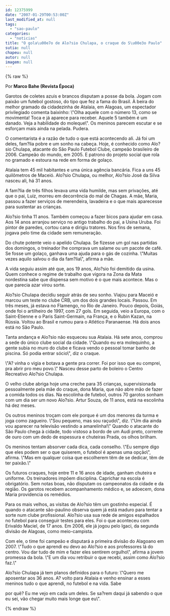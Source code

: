 ```yaml
---
id: 12375999
date: "2007-01-29T00:53:00Z"
last_modified_at: null
tags:
  - "sao-paulo"
categories:
  - "noticias"
title: "O gola\u00e7o de Alo?sio Chulapa, o craque do S\u00e3o Paulo"
sutia: null
chapeu: null
autor: null
imagem: null
---
```

{% raw %}
<p><P>Por<STRONG> Marco Bahe (Revista Época)</STRONG> </P></p>
<p><P>Garotos de coletes azuis e brancos disputam a posse da bola. Jogam com paixão um futebol gostoso, do tipo que fez a fama do Brasil. À beira do melhor gramado da cidadezinha de Atalaia, em Alagoas, um espectador privilegiado comenta baixinho: \"Olha aquele com o número 13, como se movimenta! Toca e já aparece para receber. Aquele 5 também é um danado. Veja a habilidade do moleque\". Os meninos parecem escutar e se esforçam mais ainda na pelada. Pudera. </P></p>
<p><P>O comentarista é a razão de tudo o que está acontecendo ali. Já foi um deles, fam?lia pobre e um sonho na cabeça. Hoje, é conhecido como Alo?sio Chulapa, atacante do São Paulo Futebol Clube, campeão brasileiro de 2006. Campeão do mundo, em 2005. E patrono do projeto social que rola no gramado e estoura na rede em forma de golaço. </P></p>
<p><P>Atalaia tem 45 mil habitantes e uma única agência bancária. Fica a uns 45 quilômetros de Maceió. Alo?sio Chulapa, ou melhor, Alo?sio José da Silva nasceu ali, há 31 anos. </P></p>
<p><P>A fam?lia de três filhos levava uma vida humilde, mas sem privações, até que o pai, Luiz, morreu em decorrência do mal de Chagas. A mãe, Maria, passou a fazer serviços de merendeira, lavadeira e o que mais aparecesse para sustentar as crianças. </P></p>
<p><P>Alo?sio tinha 11 anos. Também começou a fazer bicos para ajudar em casa. Aos 14 anos arranjou serviço no antigo trabalho do pai, a Usina Uruba. Foi pintor de paredes, cortou cana e dirigiu tratores. Nos fins de semana, jogava pelo time da cidade sem remuneração. </P></p>
<p><P>Do chute potente veio o apelido Chulapa. Se fizesse um gol nas partidas dos domingos, o treinador lhe comprava um salame ou um pacote de café. Se fosse um golaço, ganhava uma ajuda para o gás de cozinha. \"Muitas vezes aquilo salvou o dia da fam?lia\", afirma a mãe. </P></p>
<p><P>A vida seguiu assim até que, aos 19 anos, Alo?sio foi demitido da usina. Quem conhece o regime de trabalho que vigora na Zona da Mata nordestina sabe que dispensa sem motivo é o que mais acontece. Mas o que parecia azar virou sorte. </P></p>
<p><P>Alo?sio Chulapa decidiu seguir atrás de seu sonho. Viajou para Maceió e marcou um teste no clube CRB, um dos dois grandes locais. Passou. Em três meses, já estava no Flamengo, no Rio de Janeiro. Pouco depois, Goiás, onde foi o artilheiro de 1997, com 27 gols. Em seguida, veio a Europa, com o Saint-Etienne e o Paris Saint-Germain, na França, e o Rubin Kazan, na Rússia. Voltou ao Brasil e rumou para o Atlético Paranaense. Há dois anos está no São Paulo. </P></p>
<p><P>Tanta andança e Alo?sio não esqueceu sua Atalaia. Há sete anos, comprou a sede do único clube social da cidade. \"Quando eu era molequinho, a gente subia no muro do clube e ficava vendo o pessoal tomar banho de piscina. Só podia entrar sócio\", diz o craque. </P></p>
<p><P>\"A? vinha o vigia e botava a gente pra correr. Foi por isso que eu comprei, pra abrir pro meu povo.\" Nasceu desse parto de boleiro o Centro Recreativo Alo?sio Chulapa. </P></p>
<p><P>O velho clube abriga hoje uma creche para 35 crianças, supervisionada pessoalmente pela mãe do craque, dona Maria, que não abre mão de fazer a comida todos os dias. Na escolinha de futebol, outros 70 garotos sonham com um dia ser um novo Alo?sio. Artur Souza, de 11 anos, está na escolinha há dez meses. </P></p>
<p><P>Os outros meninos troçam com ele porque é um dos menores da turma e joga como zagueiro. \"Sou pequeno, mas sou raçudo\", diz. \"Um dia ainda vou aparecer na televisão vestindo a amarelinha!\" Quando o atacante do São Paulo chega à cidade, todo vistoso a bordo de um Audi preto, corrente de ouro com um dedo de espessura e chuteiras Prada, os olhos brilham.</P></p>
<p><P>Os meninos tentam absorver cada dica, cada conselho. \"Eu sempre digo que eles podem ser o que quiserem, o futebol é apenas uma opção\", afirma. \"Mas em qualquer coisa que escolherem têm de se dedicar, têm de ter paixão.\" </P></p>
<p><P>Os futuros craques, hoje entre 11 e 16 anos de idade, ganham chuteira e uniforme. Os treinadores impõem disciplina. Caprichar na escola é obrigatório. Sem notas boas, não disputam os campeonatos da cidade e da região. Os garotos recebem acompanhamento médico e, se adoecem, dona Maria providencia os remédios. </P></p>
<p><P>Para os mais velhos, as visitas de Alo?sio têm um gostinho especial. É quando o atacante são-paulino observa quem já está maduro para tentar a sorte num clube profissional. Alo?sio usa sua rede de amigos espalhados no futebol para conseguir testes para eles. Foi o que aconteceu com Erivaldo Maciel, de 17 anos. Em 2006, ele já jogou pelo Igaci, da segunda divisão de Alagoas, como meio-campista. </P></p>
<p><P>Com ele, o time foi campeão e disputará a primeira divisão do Alagoano em 2007. \"Tudo o que aprendi eu devo ao Alo?sio e aos professores lá do centro. Vou dar tudo de mim e fazer eles sentirem orgulho\", afirma a jovem promessa da bola. \"E um dia vou retribuir o que recebi, assim como Alo?sio faz.\" </P></p>
<p><P>Alo?sio Chulapa já tem planos definidos para o futuro: \"Quero me aposentar aos 36 anos. A? volto para Atalaia e venho ensinar a esses meninos tudo o que aprendi, no futebol e na vida. Sabe</p>
<p> por quê? Eu me vejo em cada um deles. Se sa?rem daqui já sabendo o que eu sei, vão chegar muito mais longe que eu\". </P> </p>
{% endraw %}